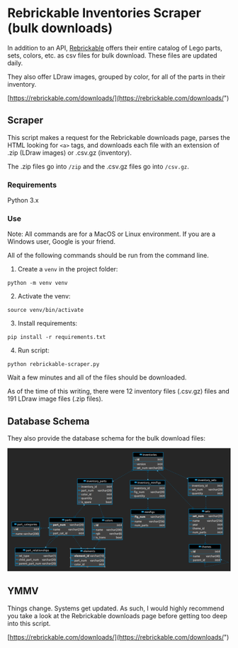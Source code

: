 #  Rebrickable Inventories Scraper (bulk downloads)

In addition to an API, [Rebrickable](https://rebrickable.com/") offers their entire catalog of Lego parts, sets, colors, etc. as csv files for bulk download. These files are updated daily.

They also offer LDraw images, grouped by color, for all of the parts in their inventory.

[https://rebrickable.com/downloads/](https://rebrickable.com/downloads/")

## Scraper

This script makes a request for the Rebrickable downloads page, parses the HTML looking for `<a>` tags, and downloads each file with an extension of .zip (LDraw images) or .csv.gz (inventory).

The .zip files go into `/zip` and the .csv.gz files go into `/csv.gz`.

### Requirements

Python 3.x

### Use

Note: All commands are for a MacOS or Linux environment. If you are a Windows user, Google is your friend.

All of the following commands should be run from the command line.

1. Create a `venv` in the project folder:

```
python -m venv venv
```

2. Activate the venv:

```
source venv/bin/activate
```

3. Install requirements:

```
pip install -r requirements.txt
```

4. Run script:

```
python rebrickable-scraper.py
```

Wait a few minutes and all of the files should be downloaded.

As of the time of this writing, there were 12 inventory files (.csv.gz) files and 191 LDraw image files (.zip files).

## Database Schema

They also provide the database schema for the bulk download files:

![alt text](downloads_schema_v3.webp)

## YMMV

Things change. Systems get updated. As such, I would highly recommend you take a look at the Rebrickable downloads page before getting too deep into this script.

[https://rebrickable.com/downloads/](https://rebrickable.com/downloads/")
